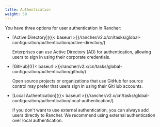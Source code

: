 ```yaml
---
title: Authentication
weight: 50
---
```

You have three options for user authentication in Rancher:

-	[Active Directory]({{< baseurl >}}/rancher/v2.x/cn/tasks/global-configuration/authentication/active-directory/)
	
	Enterprises can use Active Directory (AD) for authentication, allowing users to sign in using their corporate credentials.

-	[GitHub]({{< baseurl >}}/rancher/v2.x/cn/tasks/global-configuration/authentication/github/)

	Open source projects or organizations that use GitHub for source control may prefer that users sign in using their GitHub accounts.

<!-- - **SAML**:

- **OpenLDAP**:


- **Azure AD**: -->

-	[Local Authentication]({{< baseurl >}}/rancher/v2.x/cn/tasks/global-configuration/authentication/local-authentication/)

	If you don't want to use external authentication, you can always add users directly to Rancher. We recommend using external authentication over local authentication.
